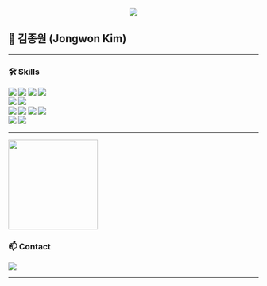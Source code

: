 <!-- GitHub 프로필 상단 배너 -->
<p align="center">
  <img src="https://capsule-render.vercel.app/api?type=waving&color=auto&height=180&section=header&fontSize=40&animation=fadeIn&fontAlignY=35" />
</p>




## 👋 김종원 (Jongwon Kim)


---

### 🛠️ Skills

<p>
  <img src="https://img.shields.io/badge/Java-007396?style=flat&logo=Openjdk&logoColor=white"/>
  <img src="https://img.shields.io/badge/Python-3776AB?style=flat&logo=Python&logoColor=white"/>
  <img src="https://img.shields.io/badge/Node.js-339933?style=flat&logo=node.js&logoColor=white"/>
  <img src="https://img.shields.io/badge/Spring-6DB33F?style=flat&logo=spring&logoColor=white"/>
  <br>
  <img src="https://img.shields.io/badge/MySQL-4479A1?style=flat&logo=mysql&logoColor=white"/>
  <img src="https://img.shields.io/badge/PostgreSQL-003545?style=flat&logo=postgresql&logoColor=white"/>
  <br>
  <img src="https://img.shields.io/badge/Linux-FCC624?style=flat&logo=linux&logoColor=black"/>
  <img src="https://img.shields.io/badge/Docker-2496ED?style=flat&logo=docker&logoColor=white"/>
  <img src="https://img.shields.io/badge/kubernetes-%23326ce5.svg?flat&logo=kubernetes&logoColor=white" />
  <img src="https://img.shields.io/badge/azure-%230072C6.svg?style=flat&logo=microsoftazure&logoColor=white" />
  <br>
  <!-- <img src="https://img.shields.io/badge/React-20232A?style=flat&logo=react&logoColor=61DAFB"/> -->
  <img src="https://img.shields.io/badge/vuejs-%2335495e.svg?style=flat&logo=vuedotjs&logoColor=%234FC08D" />
  <img src="https://img.shields.io/badge/JavaScript-F7DF1E?style=flat&logo=javascript&logoColor=black"/>
  <!-- <img src="https://img.shields.io/badge/Android-3DDC84?style=flat&logo=android&logoColor=white"/> -->
</p>

---

<a href="https://github.com/jeremyjkim"><img align="center" style="height:180px" src="https://github-readme-stats.vercel.app/api/top-langs/?username=jeremyjkim&layout=compact&theme=nord&hide_border=true" /></a> 

### 📫 Contact

<a href="mailto:jeremygim.dev@gmail.com">
  <img src="https://img.shields.io/badge/Gmail-d14836?style=flat&logo=gmail&logoColor=white" />
</a>

<!-- 추가 채널이 있다면 여기에 링크를 추가하세요 (예: LinkedIn, 블로그 등) -->

---

<!-- GitHub 활동 통계 추가를 원하시면 아래 주석 해제 -->
<!--
![Jongwon's GitHub stats](https://github-readme-stats.vercel.app/api?username=gimjeremy&show_icons=true&theme=tokyonight)
-->
